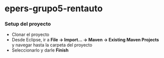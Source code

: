 # epers-grupo5-rentauto

### Setup del proyecto
- Clonar el proyecto
- Desde Eclipse, ir a **File -> Import... -> Maven -> Existing Maven Projects** y navegar hasta la carpeta del proyecto
- Seleccionarlo y darle **Finish**
